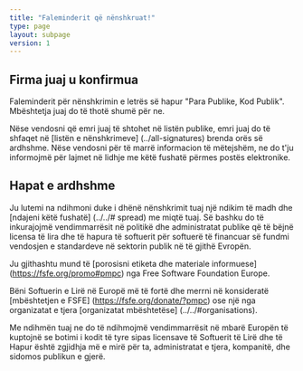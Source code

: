 ```yaml
---
title: "Faleminderit që nënshkruat!"
type: page
layout: subpage
version: 1
---
```


## Firma juaj u konfirmua

Faleminderit për nënshkrimin e letrës së hapur "Para Publike, Kod Publik". Mbështetja juaj do të thotë shumë për ne.

Nëse vendosni që emri juaj të shtohet në listën publike, emri juaj do të shfaqet në [listën e nënshkrimeve] (../all-signatures) brenda orës së ardhshme. Nëse vendosni për të marrë informacion të mëtejshëm, ne do t'ju informojmë për lajmet në lidhje me këtë fushatë përmes postës elektronike.

## Hapat e ardhshme

Ju lutemi na ndihmoni duke i dhënë nënshkrimit tuaj një ndikim të madh dhe [ndajeni këtë fushatë] (../../# spread) me miqtë tuaj. Së bashku do të inkurajojmë vendimmarrësit në politikë dhe administratat publike që të bëjnë licensa të lira dhe të hapura të softuerit për softuerë të financuar së fundmi vendosjen e standardeve në sektorin publik në të gjithë Evropën.

Ju gjithashtu mund të [porosisni etiketa dhe materiale informuese] (https://fsfe.org/promo#pmpc) nga Free Software Foundation Europe.

Bëni Softuerin e Lirë në Europë më të fortë dhe merrni në konsideratë [mbështetjen e FSFE] (https://fsfe.org/donate/?pmpc) ose një nga organizatat e tjera [organizatat mbështetëse] (../../#organisations).

Me ndihmën tuaj ne do të ndihmojmë vendimmarrësit në mbarë Europën të kuptojnë se botimi i kodit të tyre sipas licensave të Softuerit të Lirë dhe të Hapur është zgjidhja më e mirë për ta, administratat e tjera, kompanitë, dhe sidomos publikun e gjerë.
